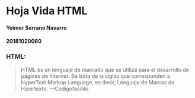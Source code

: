 # Hoja Vida HTML
#### Yeimer Serrano Navarro
#### 20181020060

### HTML:

> HTML es un lenguaje de marcado que se utiliza para el desarrollo de páginas de Internet. 
Se trata de la siglas que corresponden a HyperText Markup Language, es decir, Lenguaje de Marcas de Hipertexto.  —Codigofacilito

